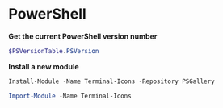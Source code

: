 # PowerShell

**Get the current PowerShell version number**

```PowerShell
$PSVersionTable.PSVersion
```

**Install a new module**

```PowerShell
Install-Module -Name Terminal-Icons -Repository PSGallery

Import-Module -Name Terminal-Icons
```